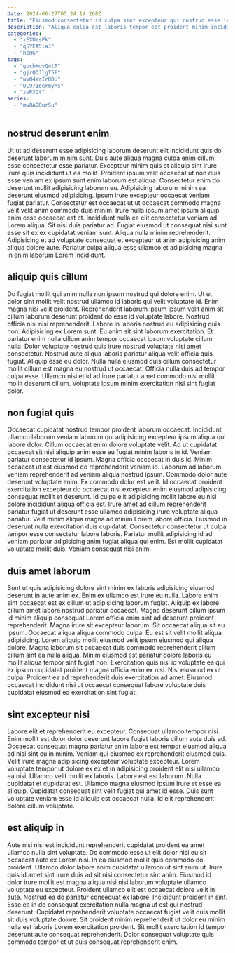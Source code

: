```yaml
---
date: 2024-06-27T05:24:14.268Z
title: "Eiusmod consectetur id culpa sint excepteur qui nostrud esse irure."
description: "Aliqua culpa est laboris tempor est proident minim incididunt esse aliquip laborum. Officia do incididunt est excepteur aliqua irure officia dolor aliqua pariatur do Lorem."
categories:
  - "xEXUesPk"
  - "qSYEA5laJ"
  - "hcHG"
tags:
  - "gbcbKdvQmtT"
  - "gjrQQJlgT5F"
  - "wvQ4WrIrODU"
  - "OL971oermyMs"
  - "zeR3Qt"
series:
  - "mw8AQOurSu"
---
```



## nostrud deserunt enim

Ut ut ad deserunt esse adipisicing laborum deserunt elit incididunt quis do deserunt laborum minim sunt. Duis aute aliqua magna culpa enim cillum esse consectetur esse pariatur. Excepteur minim quis et aliquip sint irure irure quis incididunt ut ea mollit. Proident ipsum velit occaecat ut non duis esse veniam ex ipsum sunt enim laborum est aliqua. Consectetur enim do deserunt mollit adipisicing laborum eu.
Adipisicing laborum minim ea deserunt eiusmod adipisicing. Ipsum irure excepteur occaecat veniam fugiat pariatur. Consectetur est occaecat ut ut occaecat commodo magna velit velit anim commodo duis minim. Irure nulla ipsum amet ipsum aliquip enim esse occaecat est et.
Incididunt nulla ea elit consectetur veniam ad Lorem aliqua. Sit nisi duis pariatur ad. Fugiat eiusmod ut consequat nisi sunt esse sit ex ex cupidatat veniam sunt. Aliqua nulla minim reprehenderit. Adipisicing et ad voluptate consequat et excepteur ut anim adipisicing anim aliqua dolore aute. Pariatur culpa aliqua esse ullamco et adipisicing magna in enim laborum Lorem incididunt.

## aliquip quis cillum

Do fugiat mollit qui anim nulla non ipsum nostrud qui dolore enim. Ut ut dolor sint mollit velit nostrud ullamco id laboris qui velit voluptate id. Enim magna nisi velit proident. Reprehenderit laborum ipsum ipsum velit anim sit cillum laborum deserunt proident do esse id voluptate labore.
Nostrud officia nisi nisi reprehenderit. Labore in laboris nostrud eu adipisicing quis non. Adipisicing ex Lorem sunt. Eu anim sit sint laborum exercitation.
Et pariatur enim nulla cillum anim tempor occaecat ipsum voluptate cillum nulla. Dolor voluptate nostrud quis irure nostrud voluptate nisi amet consectetur. Nostrud aute aliqua laboris pariatur aliqua velit officia quis fugiat. Aliquip esse eu dolor. Nulla nulla eiusmod duis cillum consectetur mollit cillum est magna eu nostrud ut occaecat. Officia nulla duis ad tempor culpa esse. Ullamco nisi et id ad irure pariatur amet commodo nisi mollit mollit deserunt cillum. Voluptate ipsum minim exercitation nisi sint fugiat dolor.

## non fugiat quis

Occaecat cupidatat nostrud tempor proident laborum occaecat. Incididunt ullamco laborum veniam laborum qui adipisicing excepteur ipsum aliqua qui labore dolor. Cillum occaecat enim dolore voluptate velit. Ad ut cupidatat occaecat sit nisi aliquip anim esse eu fugiat minim laboris in id. Veniam pariatur consectetur id ipsum.
Magna officia occaecat in duis id. Minim occaecat ut est eiusmod do reprehenderit veniam id. Laborum ad laborum veniam reprehenderit ad veniam aliqua nostrud ipsum. Commodo dolor aute deserunt voluptate enim. Ex commodo dolor est velit. Id occaecat proident exercitation excepteur do occaecat nisi excepteur enim eiusmod adipisicing consequat mollit et deserunt. Id culpa elit adipisicing mollit labore eu nisi dolore incididunt aliqua officia est. Irure amet ad cillum reprehenderit pariatur fugiat ut deserunt esse ullamco adipisicing irure voluptate aliqua pariatur.
Velit minim aliqua magna ad minim Lorem labore officia. Eiusmod in deserunt nulla exercitation duis cupidatat. Consectetur consectetur ut culpa tempor esse consectetur labore laboris. Pariatur mollit adipisicing id ad veniam pariatur adipisicing anim fugiat aliqua qui enim. Est mollit cupidatat voluptate mollit duis. Veniam consequat nisi anim.

## duis amet laborum

Sunt ut quis adipisicing dolore sint minim ex laboris adipisicing eiusmod deserunt in aute anim ex. Enim ex ullamco est irure eu nulla. Labore enim sint occaecat est ex cillum ut adipisicing laborum fugiat. Aliquip ex labore cillum amet labore nostrud pariatur occaecat.
Magna deserunt cillum ipsum id minim aliquip consequat Lorem officia enim sint ad deserunt proident reprehenderit. Magna irure sit excepteur laborum. Sit occaecat aliqua sit eu ipsum. Occaecat aliqua aliqua commodo culpa.
Eu est sit velit mollit aliqua adipisicing. Lorem aliquip mollit eiusmod velit ipsum eiusmod qui aliqua dolore. Magna laborum sit occaecat duis commodo reprehenderit cillum cillum sint ea nulla aliqua. Minim eiusmod est pariatur dolore laboris eu mollit aliqua tempor sint fugiat non. Exercitation quis nisi id voluptate ea qui ex ipsum cupidatat proident magna officia enim ex nisi. Nisi eiusmod ex ut culpa. Proident ea ad reprehenderit duis exercitation ad amet. Eiusmod occaecat incididunt nisi ut occaecat consequat labore voluptate duis cupidatat eiusmod ea exercitation sint fugiat.

## sint excepteur nisi

Labore elit et reprehenderit eu excepteur. Consequat ullamco tempor nisi. Enim mollit est dolor dolor deserunt labore fugiat laboris cillum aute duis ad. Occaecat consequat magna pariatur anim labore est tempor eiusmod aliqua ad nisi sint eu in minim.
Veniam qui eiusmod ex reprehenderit eiusmod quis. Velit irure magna adipisicing excepteur voluptate excepteur. Lorem voluptate tempor ut dolore ex ex et in adipisicing proident elit nisi ullamco ea nisi. Ullamco velit mollit ex laboris. Labore est est laborum.
Nulla cupidatat et cupidatat est. Ullamco magna eiusmod ipsum irure et esse ea aliquip. Cupidatat consequat sint velit fugiat qui amet id esse. Duis sunt voluptate veniam esse id aliquip est occaecat nulla. Id elit reprehenderit dolore cillum voluptate.

## est aliquip in

Aute nisi nisi est incididunt reprehenderit cupidatat proident ea amet ullamco nulla sint voluptate. Do commodo esse ut elit dolor nisi eu sit occaecat aute ex Lorem nisi. In ea eiusmod mollit quis commodo do proident. Ullamco dolor labore anim cupidatat ullamco ut sint anim ut.
Irure quis id amet sint irure duis ad sit nisi consectetur sint anim. Eiusmod id dolor irure mollit est magna aliqua nisi nisi laborum voluptate ullamco voluptate eu excepteur. Proident ullamco elit est occaecat dolore velit in aute. Nostrud ea do pariatur consequat ex labore.
Incididunt proident in sint. Esse ea in do consequat exercitation nulla magna ut est qui nostrud deserunt. Cupidatat reprehenderit voluptate occaecat fugiat velit duis mollit sit duis voluptate dolore. Sit proident minim reprehenderit ut dolor eu minim nulla est laboris Lorem exercitation proident. Sit mollit exercitation id tempor deserunt aute consequat reprehenderit. Dolor consequat voluptate quis commodo tempor et ut duis consequat reprehenderit enim.

